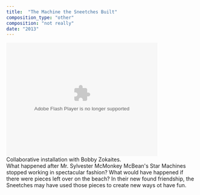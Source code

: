 ```yaml
---
title:  "The Machine the Sneetches Built"
composition_type: "other"
composition: "not really"
date: "2013"
---   
```


<object width="50%" height="450"> <param name="flashvars" value="offsite=true&lang=en-us&page_show_url=%2Fphotos%2Fjohnchittum%2Fsets%2F72157632094252030%2Fshow%2F&page_show_back_url=%2Fphotos%2Fjohnchittum%2Fsets%2F72157632094252030%2F&set_id=72157632094252030&jump_to="></param> <param name="movie" value="https://www.flickr.com/apps/slideshow/show.swf?v=261948265"></param> <param name="allowFullScreen" value="true"></param><embed type="application/x-shockwave-flash" src="https://www.flickr.com/apps/slideshow/show.swf?v=261948265" allowFullScreen="true" flashvars="offsite=true&lang=en-us&page_show_url=%2Fphotos%2Fjohnchittum%2Fsets%2F72157632094252030%2Fshow%2F&page_show_back_url=%2Fphotos%2Fjohnchittum%2Fsets%2F72157632094252030%2F&set_id=72157632094252030&jump_to=" width="400" height="300"></embed></object>  
Collaborative installation with Bobby Zokaites.  
What happened after Mr. Sylvester McMonkey McBean's Star Machines stopped working in spectacular fashion? What would have happened if there were pieces left over on the beach? In their new found friendship, the Sneetches may have used those pieces to create new ways ot have fun.  